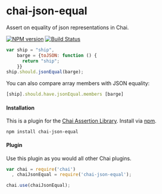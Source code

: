 chai-json-equal
==============

Assert on equality of json representations in Chai.

[![NPM version](http://img.shields.io/npm/v/chai-json-equal.svg?style=flat-square)](https://www.npmjs.org/package/chai-json-equal)
[![Build Status](http://img.shields.io/travis/hurrymaplelad/chai-json-equal/master.svg?style=flat-square)](https://travis-ci.org/hurrymaplelad/chai-json-equal)

```js
var ship = "ship",
    barge = {toJSON: function () {
      return "ship";
    }}
ship.should.jsonEqual(barge);
```

You can also compare array members with JSON equality:
```js
[ship].should.have.jsonEqual.members [barge]
```

#### Installation

This is a plugin for the [Chai Assertion Library](http://chaijs.com). Install via [npm](http://npmjs.org).

    npm install chai-json-equal


#### Plugin

Use this plugin as you would all other Chai plugins.

```js
var chai = require('chai')
  , chaiJsonEqual = require('chai-json-equal');

chai.use(chaiJsonEqual);
```
